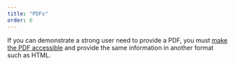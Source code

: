 ```yaml
---
title: "PDFs"
order: 6
---
```


If you can demonstrate a strong user need to provide a PDF, you must [make the PDF accessible](/accessibility-inclusivity/#pdfs) and provide the same information in another format such as HTML.
